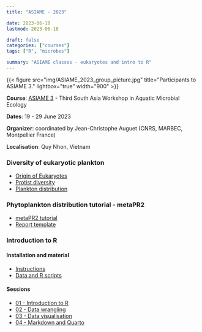 ```yaml
---
title: "ASIAME - 2023"

date: 2023-06-18
lastmod: 2023-06-18

draft: false
categories: ["courses"]
tags: ["R", "microbes"]

summary: "ASIAME classes - eukaryotes and intro to R"
---
```


{{< figure src="img/ASIAME_2023_group_picture.jpg" title="Participants to ASIAME 3." lightbox="true" width="900" >}}


__Course__: [ASIAME 3](https://sites.google.com/view/asiame3/home) - Third South Asia Workshop in Aquatic Microbial Ecology

__Dates__: 19 - 29 June 2023 

__Organizer__: coordinated by Jean-Christophe Auguet (CNRS, MARBEC, Montpellier France)

__Localisation__: Quy Nhon, Vietnam

### Diversity of eukaryotic plankton
* [Origin of Eukaryotes](https://daniel-vaulot.fr/html/course-asiame-2023/Microbes-01-origin-eukaryotes.html)
* [Protist diversity](https://daniel-vaulot.fr/html/course-asiame-2023/Microbes-02-protist-diversity.html) 
* [Plankton distribution](https://daniel-vaulot.fr/html/course-asiame-2023/Microbes-03-phytopk-distribution.html) 

### Phytoplankton distribution tutorial - metaPR2

* [metaPR2 tutorial](https://daniel-vaulot.fr/html/course-asiame-2023/Microbes-04-metaPR2.html) 
* [Report template](https://daniel-vaulot.fr/html/course-asiame-2023/report_metapr2.zip)

### Introduction to R

#### Installation and material
* [Instructions](https://daniel-vaulot.fr/html/course-asiame-2023/R-00-syllabus.html)
* [Data and R scripts](https://daniel-vaulot.fr/html/course-asiame-2023/data.zip)

#### Sessions
* [01 - Introduction to R](https://daniel-vaulot.fr/html/course-asiame-2023/R-01-intro.html) 
* [02 - Data wrangling](https://daniel-vaulot.fr/html/course-asiame-2023/R-02-data-wrangling.html)
* [03 - Data visualisation](https://daniel-vaulot.fr/html/course-asiame-2023/R-03-data-visualization.html)
* [04 - Markdown and Quarto](https://daniel-vaulot.fr/html/course-asiame-2023/R-04-markdown.html)

